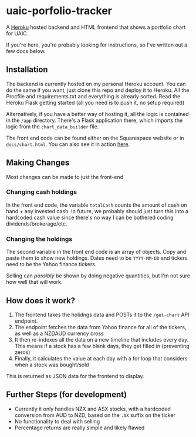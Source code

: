 # uaic-porfolio-tracker
A [Heroku](heroku.com) hosted backend and HTML frontend that shows a portfolio chart for UAIC.

If you're here, you're probably looking for instructions, so I've written out a few docs below.

## Installation
The backend is currently hosted on my personal Heroku account. You can do the same if you want, just clone this repo and deploy it to Heroku. All the Procfile and requirements.txt and everything is already sorted. Read the Heroku Flask getting started (all you need is to push it, no setup required)

Alternatively, if you have a better way of hosting it, all the logic is contained in the `/app` directory. There's a Flask application there, which imports the logic from the `chart_data_builder` file.

The front end code can be found either on the Squarespace website or in `docs/chart.html`. You can also see it in action [here](https://demar42.github.io/uaic-porfolio-tracker/chart.html).

## Making Changes
Most changes can be made to just the front-end
### Changing cash holdings
In the front end code, the variable `totalCash` counts the amount of cash on hand + any invested cash. In future, we probably should just turn this into a hardcoded cash value since there's no way I can be bothered coding dividends/brokerage/etc.

### Changing the holdings
The second variable in the front end code is an array of objects. Copy and paste them to show new holdings. Dates need to be `YYYY-MM-DD` and tickers need to be the Yahoo finance tickers. 

Selling can _possibly_ be shown by doing negative quantities, but I'm not sure how well that will work. 

## How does it work?
1. The frontend takes the holidngs data and POSTs it to the `/get-chart` API endpoint.
2. The endpoint fetches the data from Yahoo finance for all of the tickers, as well as a NZDAUD currency cross
3. It then re-indexes all the data on a new timeline that includes every day. This means if a stock has a few blank days, they get filled in (preventing zeros)
4. Finally, it calculates the value at each day with a for loop that considers when a stock was bought/sold

This is returned as JSON data for the frontend to display.

## Further Steps (for development)
* Currently it only handles NZX and ASX stocks, with a hardcoded conversion from AUD to NZD, based on the `.AX` suffix on the ticker
* No functionality to deal with selling
* Percentage returns are really simple and likely flawed
